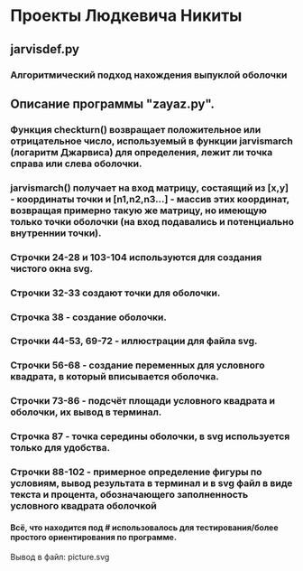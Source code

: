 # Проекты Людкевича Никиты
## jarvisdef.py
### Алгоритмический подход нахождения выпуклой оболочки
## Описание программы "zayaz.py".
### Функция checkturn() возвращает положительное или отрицательное число, используемый в функции jarvismarch (логаритм Джарвиса) для определения, лежит ли точка справа или слева оболочки.
### jarvismarch() получает на вход матрицу, состаящий из [x,y] - координаты точки и [n1,n2,n3...] - массив этих координат, возвращая примерно такую же матрицу, но имеющую только точки оболочки (на вход подавались и потенциально внутреннии точки).
### Строчки 24-28 и 103-104 используются для создания чистого окна svg.
### Строчки 32-33 создают точки для оболочки.
### Строчка 38 - создание оболочки.
### Строчки 44-53, 69-72 - иллюстрации для файла svg.
### Строчки 56-68 - создание переменных для условного квадрата, в который вписывается оболочка.
### Строчки 73-86 - подсчёт площади условного квадрата и оболочки, их вывод в терминал.
### Строчка 87 - точка середины оболочки, в svg используется только для удобства.
### Строчки 88-102 - примерное определение фигуры по условиям, вывод результата в терминал и в svg файл в виде текста и процента, обозначающего заполненность условного квадрата оболочкой
#### Всё, что находится под # использовалось для тестирования/более простого ориентирования по программе.
Вывод в файл: picture.svg